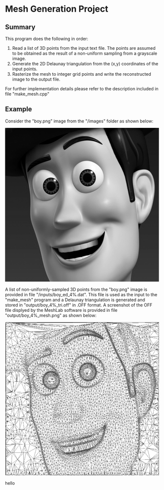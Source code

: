 # Mesh Generation Project
## Summary ##
This program does the following in order:
1. Read a list of 3D points from the input text file. The points are assumed to be obtained as the result of a non-uniform sampling from a grayscale image. 
2. Generate the 2D Delaunay triangulation from the (x,y) coordinates of the input points.
3. Rasterize the mesh to integer grid points and write the reconstructed image to the output file.

For further implementation details please refer to the description included in file "make_mesh.cpp"

## Example ##
Consider the "boy.png" image from the "/images" folder as shown below: 

<img src="images/boy.png">

A list of non-uniformly-sampled 3D points from the "boy.png" image is provided in file "/inputs/boy_ed_4%.dat". This file is used as the input to the "make_mesh" program and a Delaunay triangulation is generated and stored in "output/boy_4%_tri.off" in .OFF format. A screenshot of the OFF file displyed by the MeshLab software is provided in file "output/boy_4%_mesh.png" as shown below:

<img src="output/boy.png" width="512">


hello



